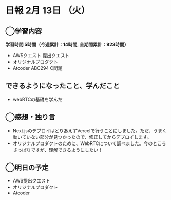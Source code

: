 # 日報  2月 13日 （火）

## ◯学習内容

**学習時間  5時間（今週累計：14時間, 全期間累計：923時間）**

- AWSクエスト 提出クエスト
- オリジナルプロダクト
- Atcoder ABC294 C問題

## できるようになったこと、学んだこと

- webRTCの基礎を学んだ

## ◯感想・独り言

- Next.jsのデプロイはとりあえずVercelで行うことにしました。ただ、うまく動いていない部分が見つかったので、修正してからデプロイします。
- オリジナルプロダクトのために、WebRTCについて調べました。今のところさっぱりですが、理解できるようにしたい！

## ◯明日の予定

- AWS提出クエスト
- オリジナルプロダクト
- Atcoder
